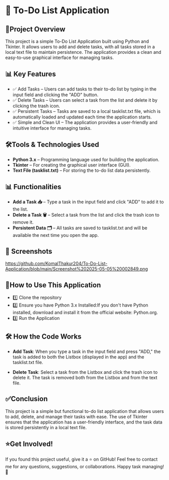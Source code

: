 # 📝 To-Do List Application
## 📌Project Overview
This project is a simple To-Do List Application built using Python and Tkinter. It allows users to add and delete tasks, with all tasks stored in a local text file to maintain persistence. The application provides a clean and easy-to-use graphical interface for managing tasks.
## 📊 Key Features
- ✅ Add Tasks – Users can add tasks to their to-do list by typing in the input field and clicking the "ADD" button.
- ✅ Delete Tasks – Users can select a task from the list and delete it by clicking the trash icon.
- ✅ Persistent Tasks – Tasks are saved to a local tasklist.txt file, which is automatically loaded and updated each time the application starts.
- ✅ Simple and Clean UI – The application provides a user-friendly and intuitive interface for managing tasks.
## 🛠️Tools & Technologies Used
- **Python 3.x** – Programming language used for building the application.
- **Tkinter** – For creating the graphical user interface (GUI).
- **Text File (tasklist.txt)** – For storing the to-do list data persistently.
## 📊 Functionalities 

- **Add a Task 📥** – Type a task in the input field and click "ADD" to add it to the list.
- **Delete a Task 🗑️** – Select a task from the list and click the trash icon to remove it.
- **Persistent Data 🗂️** – All tasks are saved to tasklist.txt and will be available the next time you open the app. 
## 📸 Screenshots 
https://github.com/KomalThakur204/To-Do-List-Application/blob/main/Screenshot%202025-05-05%20002849.png



  
## 📜How to Use This Application
- 1️⃣ Clone the repository
- 2️⃣ Ensure you have Python 3.x Installed:If you don't have Python installed, download and install it from the official website: Python.org.
- 3️⃣ Run the Application
## 🛠️ How the Code Works
- **Add Task**: When you type a task in the input field and press "ADD," the task is added to both the Listbox (displayed in the app) and the tasklist.txt file.

- **Delete Task**: Select a task from the Listbox and click the trash icon to delete it. The task is removed both from the Listbox and from the text file.
## ✅Conclusion
This project is a simple but functional to-do list application that allows users to add, delete, and manage their tasks with ease. The use of Tkinter ensures that the application has a user-friendly interface, and the task data is stored persistently in a local text file.
## ⭐Get Involved!
If you found this project useful, give it a ⭐ on GitHub!
Feel free to contact me for any questions, suggestions, or collaborations. Happy task managing! 🎉
